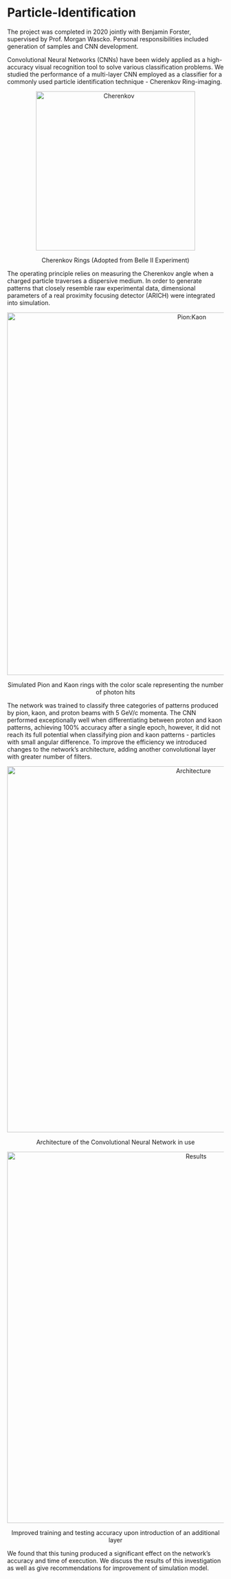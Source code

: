 # Particle-Identification

The project was completed in 2020 jointly with Benjamin Forster, supervised by Prof. Morgan Wascko.
Personal responsibilities included generation of samples and CNN development. 
 

Convolutional Neural Networks (CNNs) have been widely applied as a high-accuracy visual recognition tool 
to solve various classification problems. We studied the performance of a multi-layer CNN employed as a classifier
for a commonly used particle identification technique - Cherenkov Ring-imaging. 

<p align="center">
<img width="370" alt="Cherenkov" src="https://user-images.githubusercontent.com/66305897/169488702-37bf46d8-bb05-463c-a8e9-a5383db1d0b7.png">
<p align="center">
Cherenkov Rings (Adopted from Belle II Experiment)

The operating principle relies on measuring the Cherenkov angle when a charged particle traverses a dispersive medium. In order to generate patterns
that closely resemble raw experimental data, dimensional parameters of a real proximity focusing detector (ARICH)
were integrated into simulation. 
  
<p align="center">
<img width="843" alt="Pion:Kaon" src="https://user-images.githubusercontent.com/66305897/169489600-5bf13b14-3cad-4205-8322-cc4303e3940e.png">
<p align="center">
Simulated Pion and Kaon rings with the color scale representing the number of photon hits

The network was trained to classify three categories of patterns produced by pion,
kaon, and proton beams with 5 GeV/c momenta. The CNN performed exceptionally well when differentiating
between proton and kaon patterns, achieving 100% accuracy after a single epoch, however, it did not reach its
full potential when classifying pion and kaon patterns - particles with small angular difference. To improve the
efficiency we introduced changes to the network’s architecture, adding another convolutional layer with greater
number of filters.
 
<p align="center">
<img width="851" alt="Architecture" src="https://user-images.githubusercontent.com/66305897/169490498-1fc5caf1-ea92-451d-b584-ab3cf19b59bf.png">
<p align="center">
Architecture of the Convolutional Neural Network in use
  
<p align="center">
<img width="863" alt="Results" src="https://user-images.githubusercontent.com/66305897/169490925-98a61967-a323-49aa-8c22-c1c802adc0b3.png">
<p align="center">
Improved training and testing accuracy upon introduction of an additional layer
  
We found that this tuning produced a significant effect on the network’s accuracy and time
of execution. We discuss the results of this investigation as well as give recommendations for improvement of
simulation model.
  
